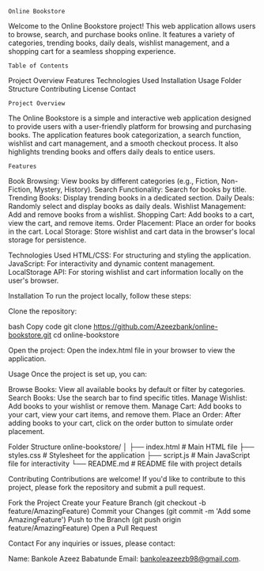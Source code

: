     Online Bookstore
Welcome to the Online Bookstore project! This web application allows users to browse, search, and purchase books online. It features a variety of categories, trending books, daily deals, wishlist management, and a shopping cart for a seamless shopping experience.

    Table of Contents
Project Overview
Features
Technologies Used
Installation
Usage
Folder Structure
Contributing
License
Contact

    Project Overview
The Online Bookstore is a simple and interactive web application designed to provide users with a user-friendly platform for browsing and purchasing books. The application features book categorization, a search function, wishlist and cart management, and a smooth checkout process. It also highlights trending books and offers daily deals to entice users.

    Features
Book Browsing: View books by different categories (e.g., Fiction, Non-Fiction, Mystery, History).
Search Functionality: Search for books by title.
Trending Books: Display trending books in a dedicated section.
Daily Deals: Randomly select and display books as daily deals.
Wishlist Management: Add and remove books from a wishlist.
Shopping Cart: Add books to a cart, view the cart, and remove items.
Order Placement: Place an order for books in the cart.
Local Storage: Store wishlist and cart data in the browser's local storage for persistence.

   Technologies Used
HTML/CSS: For structuring and styling the application.
JavaScript: For interactivity and dynamic content management.
LocalStorage API: For storing wishlist and cart information locally on the user's browser.

   Installation
To run the project locally, follow these steps:

   Clone the repository:

bash
Copy code
git clone https://github.com/Azeezbank/online-bookstore.git
cd online-bookstore

   Open the project:
Open the index.html file in your browser to view the application.

   Usage
Once the project is set up, you can:

Browse Books: View all available books by default or filter by categories.
Search Books: Use the search bar to find specific titles.
Manage Wishlist: Add books to your wishlist or remove them.
Manage Cart: Add books to your cart, view your cart items, and remove them.
Place an Order: After adding books to your cart, click on the order button to simulate order placement.

   Folder Structure
online-bookstore/
│
├── index.html       # Main HTML file
├── styles.css       # Stylesheet for the application
├── script.js        # Main JavaScript file for interactivity
└── README.md        # README file with project details

Contributing
Contributions are welcome! If you'd like to contribute to this project, please fork the repository and submit a pull request.

   Fork the Project
Create your Feature Branch (git checkout -b feature/AmazingFeature)
Commit your Changes (git commit -m 'Add some AmazingFeature')
Push to the Branch (git push origin feature/AmazingFeature)
Open a Pull Request

   Contact
For any inquiries or issues, please contact:

Name: Bankole Azeez Babatunde
Email: bankoleazeezb98@gmail.com.
